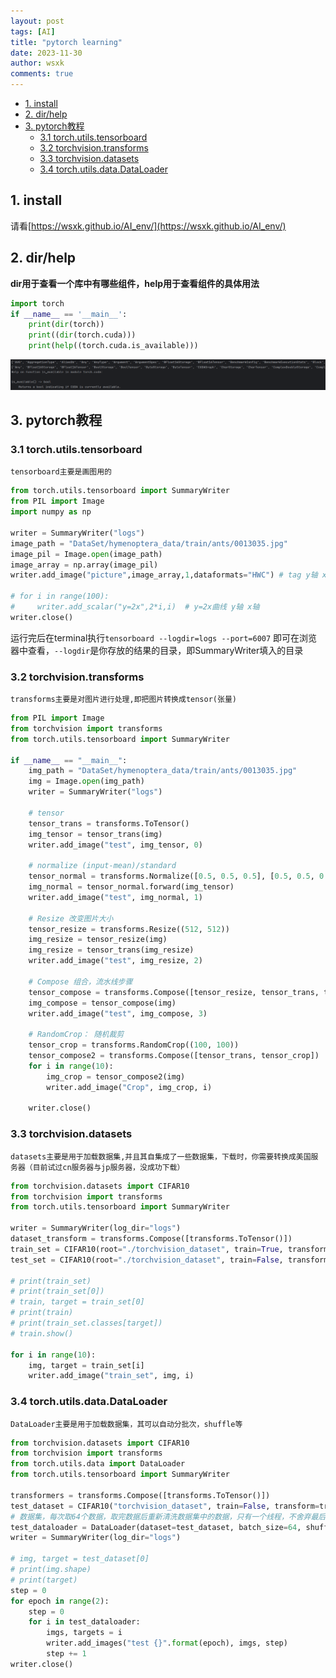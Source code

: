 ```yaml
---
layout: post
tags: [AI]
title: "pytorch learning"
date: 2023-11-30    
author: wsxk
comments: true
---
```


- [1. install](#1-install)
- [2. dir/help](#2-dirhelp)
- [3. pytorch教程](#3-pytorch教程)
  - [3.1 torch.utils.tensorboard](#31-torchutilstensorboard)
  - [3.2 torchvision.transforms](#32-torchvisiontransforms)
  - [3.3 torchvision.datasets](#33-torchvisiondatasets)
  - [3.4 torch.utils.data.DataLoader](#34-torchutilsdatadataloader)


## 1. install<br>
请看[https://wsxk.github.io/AI_env/](https://wsxk.github.io/AI_env/)<br>

## 2. dir/help<br>
**dir用于查看一个库中有哪些组件，help用于查看组件的具体用法**<br>
```python
import torch
if __name__ == '__main__':
    print(dir(torch))
    print((dir(torch.cuda)))
    print(help((torch.cuda.is_available)))
```
![](https://raw.githubusercontent.com/wsxk/wsxk_pictures/main/2023-7-6/20231128224945.png)

## 3. pytorch教程<br>
### 3.1 torch.utils.tensorboard<br>
`tensorboard主要是画图用的`<br>
```python
from torch.utils.tensorboard import SummaryWriter
from PIL import Image
import numpy as np

writer = SummaryWriter("logs")
image_path = "DataSet/hymenoptera_data/train/ants/0013035.jpg"
image_pil = Image.open(image_path)
image_array = np.array(image_pil)
writer.add_image("picture",image_array,1,dataformats="HWC") # tag y轴 x轴 通道（height width channel）

# for i in range(100):
#     writer.add_scalar("y=2x",2*i,i)  # y=2x曲线 y轴 x轴
writer.close()
```
运行完后在terminal执行`tensorboard --logdir=logs --port=6007`
即可在浏览器中查看，`--logdir`是你存放的结果的目录，即SummaryWriter填入的目录<br>

### 3.2 torchvision.transforms<br>
`transforms主要是对图片进行处理,即把图片转换成tensor(张量)`<br>
```python
from PIL import Image
from torchvision import transforms
from torch.utils.tensorboard import SummaryWriter

if __name__ == "__main__":
    img_path = "DataSet/hymenoptera_data/train/ants/0013035.jpg"
    img = Image.open(img_path)
    writer = SummaryWriter("logs")

    # tensor
    tensor_trans = transforms.ToTensor()
    img_tensor = tensor_trans(img)
    writer.add_image("test", img_tensor, 0)

    # normalize (input-mean)/standard
    tensor_normal = transforms.Normalize([0.5, 0.5, 0.5], [0.5, 0.5, 0.5])
    img_normal = tensor_normal.forward(img_tensor)
    writer.add_image("test", img_normal, 1)

    # Resize 改变图片大小
    tensor_resize = transforms.Resize((512, 512))
    img_resize = tensor_resize(img)
    img_resize = tensor_trans(img_resize)
    writer.add_image("test", img_resize, 2)

    # Compose 组合，流水线步骤
    tensor_compose = transforms.Compose([tensor_resize, tensor_trans, tensor_normal])
    img_compose = tensor_compose(img)
    writer.add_image("test", img_compose, 3)

    # RandomCrop： 随机裁剪
    tensor_crop = transforms.RandomCrop((100, 100))
    tensor_compose2 = transforms.Compose([tensor_trans, tensor_crop])
    for i in range(10):
        img_crop = tensor_compose2(img)
        writer.add_image("Crop", img_crop, i)

    writer.close()
```

### 3.3 torchvision.datasets<br>
`datasets主要是用于加载数据集,并且其自集成了一些数据集，下载时，你需要转换成美国服务器（目前试过cn服务器与jp服务器，没成功下载）`<br>
```python
from torchvision.datasets import CIFAR10
from torchvision import transforms
from torch.utils.tensorboard import SummaryWriter

writer = SummaryWriter(log_dir="logs")
dataset_transform = transforms.Compose([transforms.ToTensor()])
train_set = CIFAR10(root="./torchvision_dataset", train=True, transform=dataset_transform, download=True)
test_set = CIFAR10(root="./torchvision_dataset", train=False, transform=dataset_transform, download=True)

# print(train_set)
# print(train_set[0])
# train, target = train_set[0]
# print(train)
# print(train_set.classes[target])
# train.show()

for i in range(10):
    img, target = train_set[i]
    writer.add_image("train_set", img, i)
```

### 3.4 torch.utils.data.DataLoader<br>
`DataLoader主要是用于加载数据集，其可以自动分批次，shuffle等`<br>
```python
from torchvision.datasets import CIFAR10
from torchvision import transforms
from torch.utils.data import DataLoader
from torch.utils.tensorboard import SummaryWriter

transformers = transforms.Compose([transforms.ToTensor()])
test_dataset = CIFAR10("torchvision_dataset", train=False, transform=transformers, download=False)
# 数据集，每次取64个数据，取完数据后重新清洗数据集中的数据，只有一个线程，不舍弃最后几张数据
test_dataloader = DataLoader(dataset=test_dataset, batch_size=64, shuffle=True, num_workers=0, drop_last=False)
writer = SummaryWriter(log_dir="logs")

# img, target = test_dataset[0]
# print(img.shape)
# print(target)
step = 0
for epoch in range(2):
    step = 0
    for i in test_dataloader:
        imgs, targets = i
        writer.add_images("test {}".format(epoch), imgs, step)
        step += 1
writer.close()
```